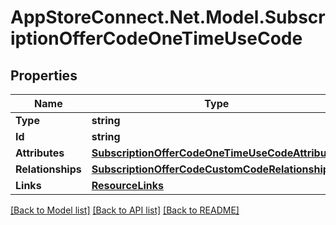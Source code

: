 # AppStoreConnect.Net.Model.SubscriptionOfferCodeOneTimeUseCode

## Properties

Name | Type | Description | Notes
------------ | ------------- | ------------- | -------------
**Type** | **string** |  | 
**Id** | **string** |  | 
**Attributes** | [**SubscriptionOfferCodeOneTimeUseCodeAttributes**](SubscriptionOfferCodeOneTimeUseCodeAttributes.md) |  | [optional] 
**Relationships** | [**SubscriptionOfferCodeCustomCodeRelationships**](SubscriptionOfferCodeCustomCodeRelationships.md) |  | [optional] 
**Links** | [**ResourceLinks**](ResourceLinks.md) |  | 

[[Back to Model list]](../README.md#documentation-for-models) [[Back to API list]](../README.md#documentation-for-api-endpoints) [[Back to README]](../README.md)


